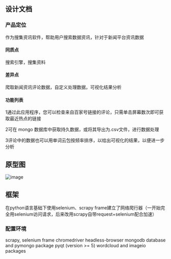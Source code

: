 ## 设计文档

### 产品定位

作为搜集资讯软件，帮助用户搜索数据资讯，针对于新闻平台资讯数据

#### 同质点

搜索引擎，搜集资料

#### 差异点

爬取新闻资讯评论数据，自定义处理数据，可视化结果分析

#### 功能列表

1通过此应用程序，您可以检查来自百家号链接的评论，只需单击屏幕数次即可获取最近热点的链接

2可在 mongo 数据库中获取持久数据，或将其导出为.csv文件，进行数据处理

3评论中的数据也可以用单词云包按频率排序，以给出可视化的结果，以便进一步分析


## 原型图
![image](https://user-images.githubusercontent.com/45588174/121524134-91971680-ca29-11eb-84b3-482df07cc0f4.png)


## 框架

在python语言基础下使用selenium、scrapy frame建立了网络爬行器（一开始完全用selenium访问请求，后来改用scrapy自带request+selenium配合加速）

### 配置环境
scrapy, selenium frame
chromedriver headless-browser
mongodb database and pymongo package
pyqt (version >= 5)
wordcloud and imageio packages
